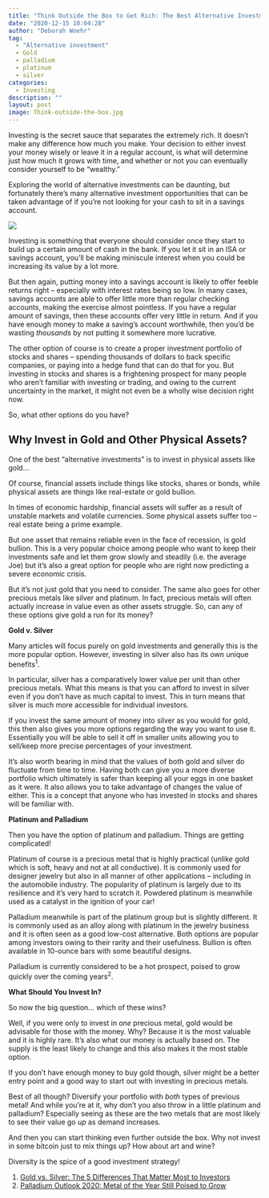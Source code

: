 ```yaml
---
title: "Think Outside the Box to Get Rich: The Best Alternative Investments"
date: "2020-12-15 10:04:28"
author: "Deborah Woehr"
tag:
  - "Alternative investment"
  - Gold
  - palladium
  - platinum
  - silver
categories:
  - Investing
description: ""
layout: post
image: Think-outside-the-box.jpg
---
```


Investing is the secret sauce that separates the extremely rich. It doesn’t make any difference how much you make. Your decision to either invest your money wisely or leave it in a regular account, is what will determine just how much it grows with time, and whether or not you can eventually consider yourself to be “wealthy.”

Exploring the world of alternative investments can be daunting, but fortunately there’s many alternative investment opportunities that can be taken advantage of if you’re not looking for your cash to sit in a savings account.

![](/posts/Think-outside-the-box.jpg)

Investing is something that everyone should consider once they start to build up a certain amount of cash in the bank. If you let it sit in an ISA or savings account, you’ll be making miniscule interest when you could be increasing its value by a lot more.

But then again, putting money into a savings account is likely to offer feeble returns right – especially with interest rates being so low. In many cases, savings accounts are able to offer little more than regular checking accounts, making the exercise almost pointless. If you have a regular amount of savings, then these accounts offer very little in return. And if you have enough money to make a saving’s account worthwhile, then you’d be wasting _thousands_ by not putting it somewhere more lucrative.

The other option of course is to create a proper investment portfolio of stocks and shares – spending thousands of dollars to back specific companies, or paying into a hedge fund that can do that for you. But investing in stocks and shares is a frightening prospect for many people who aren’t familiar with investing or trading, and owing to the current uncertainty in the market, it might not even be a wholly wise decision right now.

So, what other options do you have?

## Why Invest in Gold and Other Physical Assets?

One of the best “alternative investments” is to invest in physical assets like gold…

Of course, financial assets include things like stocks, shares or bonds, while physical assets are things like real-estate or gold bullion.

In times of economic hardship, financial assets will suffer as a result of unstable markets and volatile currencies. Some physical assets suffer too – real estate being a prime example.

But one asset that remains reliable even in the face of recession, is gold bullion. This is a very popular choice among people who want to keep their investments safe and let them grow slowly and steadily (i.e. the average Joe) but it’s also a great option for people who are right now predicting a severe economic crisis.

But it’s not just gold that you need to consider. The same also goes for other precious metals like silver and platinum. In fact, precious metals will often actually increase in value even as other assets struggle. So, can any of these options give gold a run for its money?

**Gold v. Silver**

Many articles will focus purely on gold investments and generally this is the more popular option. However, investing in silver also has its own unique benefits<sup>1</sup>.

In particular, silver has a comparatively lower value per unit than other precious metals. What this means is that you can afford to invest in silver even if you don’t have as much capital to invest. This in turn means that silver is much more accessible for individual investors.

If you invest the same amount of money into silver as you would for gold, this then also gives you more options regarding the way you want to use it. Essentially you will be able to sell it off in smaller units allowing you to sell/keep more precise percentages of your investment.

It’s also worth bearing in mind that the values of both gold and silver do fluctuate from time to time. Having both can give you a more diverse portfolio which ultimately is safer than keeping all your eggs in one basket as it were. It also allows you to take advantage of changes the value of either. This is a concept that anyone who has invested in stocks and shares will be familiar with.

**Platinum and Palladium**

Then you have the option of platinum and palladium. Things are getting complicated!

Platinum of course is a precious metal that is highly practical (unlike gold which is soft, heavy and not at all conductive). It is commonly used for designer jewelry but also in all manner of other applications – including in the automobile industry. The popularity of platinum is largely due to its resilience and it’s very hard to scratch it. Powdered platinum is meanwhile used as a catalyst in the ignition of your car!

Palladium meanwhile is part of the platinum group but is slightly different. It is commonly used as an alloy along with platinum in the jewelry business and it is often seen as a good low-cost alternative. Both options are popular among investors owing to their rarity and their usefulness. Bullion is often available in 10-ounce bars with some beautiful designs.

Palladium is currently considered to be a hot prospect, poised to grow quickly over the coming years<sup>2</sup>.

**What Should You Invest In?**

So now the big question… which of these wins?

Well, if you were only to invest in _one_ precious metal, gold would be advisable for those with the money. Why? Because it is the most valuable and it is highly rare. It’s also what our money is actually based on. The supply is the least likely to change and this also makes it the most stable option.

If you don’t have enough money to buy gold though, silver might be a better entry point and a good way to start out with investing in precious metals.

Best of all though? Diversify your portfolio with _both_ types of previous metal! And while you’re at it, why don’t you also throw in a little platinum and palladium? Especially seeing as these are the two metals that are most likely to see their value go _up_ as demand increases.

And then you can start thinking even further outside the box. Why not invest in some bitcoin just to mix things up? How about art and wine?

Diversity is the spice of a good investment strategy!

1. [Gold vs. Silver: The 5 Differences That Matter Most to Investors](https://goldsilver.com/blog/gold-vs-silver-the-5-differences-that-matter-most-to-investors/)
2. [Palladium Outlook 2020: Metal of the Year Still Poised to Grow](https://goldsilver.com/blog/gold-vs-silver-the-5-differences-that-matter-most-to-investors/)
